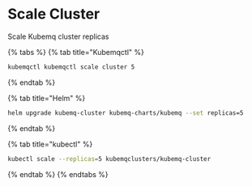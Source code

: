 # Scale Cluster

Scale Kubemq cluster replicas

{% tabs %}
{% tab title="Kubemqctl" %}
```bash
kubemqctl kubemqctl scale cluster 5
```
{% endtab %}

{% tab title="Helm" %}
```bash
helm upgrade kubemq-cluster kubemq-charts/kubemq --set replicas=5
```
{% endtab %}

{% tab title="kubectl" %}
```bash
kubectl scale --replicas=5 kubemqclusters/kubemq-cluster
```
{% endtab %}
{% endtabs %}


